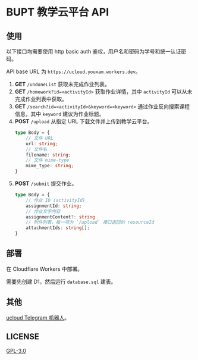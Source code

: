 # BUPT 教学云平台 API

## 使用

以下接口均需要使用 http basic auth 鉴权，用户名和密码为学号和统一认证密码。

API base URL 为 `https://ucloud.youxam.workers.dev`。

1. **GET** `/undoneList`
    获取未完成作业列表。
2. **GET** `/homework?id=<activityId>`
    获取作业详情，其中 `activityId` 可以从未完成作业列表中获取。
3. **GET** `/search?id=<activityId>&keyword=<keyword>`
    通过作业反向搜索课程信息，其中 `keyword` 建议为作业标题。
4. **POST** `/upload`
    从指定 URL 下载文件并上传到教学云平台。
    ```ts
    type Body = {
        // 文件 URL
        url: string;
        // 文件名
        filename: string;
        // 文件 mime-type
        mime_type: string;
    }
    ```
5. **POST** `/submit`
    提交作业。
    ```ts
    type Body = {
        // 作业 ID (activityId)
        assignmentId: string;
        // 作业文字内容
        assignmentContent?: string
        // 附件列表，每一项为 `/upload` 接口返回的 resourceId
        attachmentIds: string[];
    }
    ```

## 部署

在 Cloudflare Workers 中部署。

需要先创建 D1，然后运行 `database.sql` 建表。

## 其他

[ucloud Telegram 机器人](https://github.com/YouXam/ucloud-bot/)。

## LICENSE

[GPL-3.0](LICENSE)